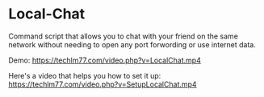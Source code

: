 # Local-Chat
Command script that allows you to chat with your friend on the same network without needing to open any port forwording or use internet data.

Demo: https://techlm77.com/video.php?v=LocalChat.mp4

Here's a video that helps you how to set it up: https://techlm77.com/video.php?v=SetupLocalChat.mp4
